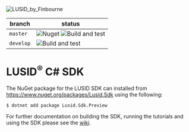 ![LUSID_by_Finbourne](https://content.finbourne.com/LUSID_repo.png)

| branch | status |
| --- | --- |
| `master` |  ![Nuget](https://img.shields.io/nuget/v/Lusid.Sdk.Preview?color=blue) ![Build and test](https://github.com/finbourne/lusid-sdk-csharp-preview/workflows/Build%20and%20test/badge.svg) |
| `develop` | ![Build and test](https://github.com/finbourne/lusid-sdk-csharp-preview/workflows/Build%20and%20test/badge.svg?branch=develop) |

# LUSID<sup>®</sup> C# SDK

The NuGet package for the LUSID SDK can installed from https://www.nuget.org/packages/Lusid.Sdk using the following:

```
$ dotnet add package Lusid.Sdk.Preview
```

For further documentation on building the SDK, running the tutorials and using the SDK please see the [wiki](https://github.com/finbourne/lusid-sdk-csharp-preview/wiki).
